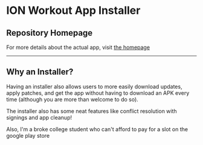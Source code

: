 # ION Workout App Installer

## Repository Homepage
For more details about the actual app, visit [the homepage](https://github.com/ION-WorkoutApp)

---

## Why an Installer?
Having an installer also allows users to more easily download updates, apply patches, and get the app without having to download an APK every time (although you are more than welcome to do so).

The installer also has some neat features like conflict resolution with signings and app cleanup!

Also, I'm a broke college student who can't afford to pay for a slot on the google play store
